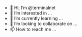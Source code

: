 - 👋 Hi, I’m @terminalnet
- 👀 I’m interested in ...
- 🌱 I’m currently learning ...
- 💞️ I’m looking to collaborate on ...
- 📫 How to reach me ...

<!---
terminalnet/terminalnet is a ✨ special ✨ repository because its `README.md` (this file) appears on your GitHub profile.
You can click the Preview link to take a look at your changes.
--->
